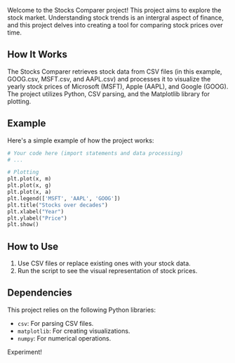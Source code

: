 Welcome to the Stocks Comparer project! This project aims to explore the stock market. Understanding stock trends is an intergral aspect of finance, and this project delves into creating a tool for comparing stock prices over time.

## How It Works

The Stocks Comparer retrieves stock data from CSV files (in this example, GOOG.csv, MSFT.csv, and AAPL.csv) and processes it to visualize the yearly stock prices of Microsoft (MSFT), Apple (AAPL), and Google (GOOG). The project utilizes Python, CSV parsing, and the Matplotlib library for plotting.

## Example

Here's a simple example of how the project works:

```python
# Your code here (import statements and data processing)
# ...

# Plotting
plt.plot(x, m)
plt.plot(x, g)
plt.plot(x, a)
plt.legend(['MSFT', 'AAPL', 'GOOG'])
plt.title("Stocks over decades")
plt.xlabel("Year")
plt.ylabel("Price")
plt.show()
```

## How to Use

1. Use CSV files or replace existing ones with your stock data.
2. Run the script to see the visual representation of stock prices.

## Dependencies

This project relies on the following Python libraries:

- `csv`: For parsing CSV files.
- `matplotlib`: For creating visualizations.
- `numpy`: For numerical operations.


Experiment!
